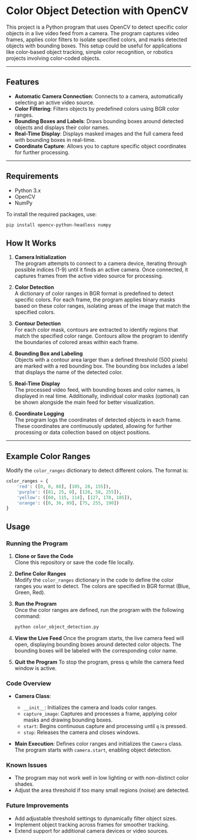 # Color Object Detection with OpenCV

This project is a Python program that uses OpenCV to detect specific color objects in a live video feed from a camera. The program captures video frames, applies color filters to isolate specified colors, and marks detected objects with bounding boxes. This setup could be useful for applications like color-based object tracking, simple color recognition, or robotics projects involving color-coded objects.

---

## Features

- **Automatic Camera Connection**: Connects to a camera, automatically selecting an active video source.
- **Color Filtering**: Filters objects by predefined colors using BGR color ranges.
- **Bounding Boxes and Labels**: Draws bounding boxes around detected objects and displays their color names.
- **Real-Time Display**: Displays masked images and the full camera feed with bounding boxes in real-time.
- **Coordinate Capture**: Allows you to capture specific object coordinates for further processing.

---

## Requirements

- Python 3.x
- OpenCV
- NumPy

To install the required packages, use:

```bash
pip install opencv-python-headless numpy
```

## How It Works

1. **Camera Initialization**  
   The program attempts to connect to a camera device, iterating through possible indices (1-9) until it finds an active camera. Once connected, it captures frames from the active video source for processing.

2. **Color Detection**  
   A dictionary of color ranges in BGR format is predefined to detect specific colors. For each frame, the program applies binary masks based on these color ranges, isolating areas of the image that match the specified colors.

3. **Contour Detection**  
   For each color mask, contours are extracted to identify regions that match the specified color range. Contours allow the program to identify the boundaries of colored areas within each frame.

4. **Bounding Box and Labeling**  
   Objects with a contour area larger than a defined threshold (500 pixels) are marked with a red bounding box. The bounding box includes a label that displays the name of the detected color.

5. **Real-Time Display**  
   The processed video feed, with bounding boxes and color names, is displayed in real time. Additionally, individual color masks (optional) can be shown alongside the main feed for better visualization.

6. **Coordinate Logging**  
   The program logs the coordinates of detected objects in each frame. These coordinates are continuously updated, allowing for further processing or data collection based on object positions.

---

## Example Color Ranges

Modify the `color_ranges` dictionary to detect different colors. The format is:

```python
color_ranges = {
    'red': ([0, 0, 88], [105, 28, 155]),
    'purple': ([81, 25, 0], [126, 58, 255]),
    'yellow': ([60, 115, 114], [127, 178, 185]),
    'orange': ([0, 36, 89], [75, 255, 190])
}
```

## Usage

### Running the Program

1. **Clone or Save the Code**  
   Clone this repository or save the code file locally.

2. **Define Color Ranges**  
   Modify the `color_ranges` dictionary in the code to define the color ranges you want to detect. The colors are specified in BGR format (Blue, Green, Red).

3. **Run the Program**  
   Once the color ranges are defined, run the program with the following command:

   ```bash
   python color_object_detection.py
   ```
   
4. **View the Live Feed**
Once the program starts, the live camera feed will open, displaying bounding boxes around detected color objects. The bounding boxes will be labeled with the corresponding color name.

5. **Quit the Program**
To stop the program, press q while the camera feed window is active.

### Code Overview

- **Camera Class**:
  - `__init__`: Initializes the camera and loads color ranges.
  - `capture_image`: Captures and processes a frame, applying color masks and drawing bounding boxes.
  - `start`: Begins continuous capture and processing until `q` is pressed.
  - `stop`: Releases the camera and closes windows.
  
- **Main Execution**: Defines color ranges and initializes the `Camera` class. The program starts with `camera.start`, enabling object detection.

### Known Issues

- The program may not work well in low lighting or with non-distinct color shades.
- Adjust the area threshold if too many small regions (noise) are detected.

### Future Improvements

- Add adjustable threshold settings to dynamically filter object sizes.
- Implement object tracking across frames for smoother tracking.
- Extend support for additional camera devices or video sources.
